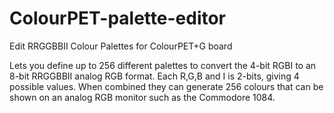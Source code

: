 # ColourPET-palette-editor
Edit RRGGBBII Colour Palettes for ColourPET+G board

Lets you define up to 256 different palettes to convert the 4-bit RGBI to an 8-bit RRGGBBII analog RGB format.
Each R,G,B and I is 2-bits, giving 4 possible values. When combined they can generate 256 colours that can
be shown on an analog RGB monitor such as the Commodore 1084.
